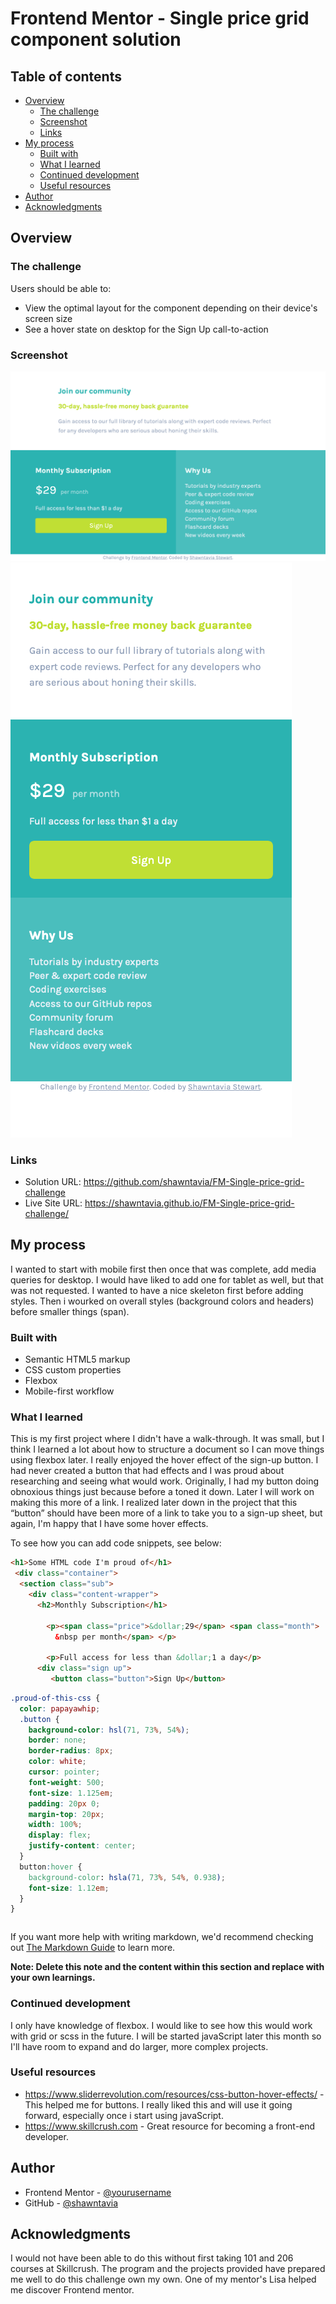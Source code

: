 # Frontend Mentor - Single price grid component solution


## Table of contents

- [Overview](#overview)
  - [The challenge](#the-challenge)
  - [Screenshot](#screenshot)
  - [Links](#links)
- [My process](#my-process)
  - [Built with](#built-with)
  - [What I learned](#what-i-learned)
  - [Continued development](#continued-development)
  - [Useful resources](#useful-resources)
- [Author](#author)
- [Acknowledgments](#acknowledgments)


## Overview

### The challenge

Users should be able to:

- View the optimal layout for the component depending on their device's screen size
- See a hover state on desktop for the Sign Up call-to-action

### Screenshot

![](img/desktop-fm-single-price-grid.png)
![](img/mobile-fm-single-price-grid.png)


### Links

- Solution URL: https://github.com/shawntavia/FM-Single-price-grid-challenge
- Live Site URL: https://shawntavia.github.io/FM-Single-price-grid-challenge/

## My process

I wanted to start with mobile first then once that was complete, add media queries for desktop. I would have liked to add one for tablet as well, but that was not requested. I wanted to have a nice skeleton first before adding styles. Then i wourked on overall styles (background colors and headers) before smaller things (span).

### Built with

- Semantic HTML5 markup
- CSS custom properties
- Flexbox
- Mobile-first workflow



### What I learned

This is my first project where I didn't have a walk-through. It was small, but I think I learned a lot about how to structure a document so I can move things using flexbox later. I really enjoyed the hover effect of the sign-up button. I had never created a button that had effects and I was proud about researching and seeing what would work. Originally, I had my button doing obnoxious things just because before a toned it down. Later I will work on making this more of a link. I realized later down in the project that this “button” should have been more of a link to take you to a sign-up sheet, but again, I'm happy that I have some hover effects.

To see how you can add code snippets, see below:

```html
<h1>Some HTML code I'm proud of</h1>
 <div class="container">
  <section class="sub">
    <div class="content-wrapper">
      <h2>Monthly Subscription</h1>

        <p><span class="price">&dollar;29</span> <span class="month">
          &nbsp per month</span> </p>

        <p>Full access for less than &dollar;1 a day</p>
      <div class="sign up"> 
         <button class="button">Sign Up</button>
```
```css
.proud-of-this-css {
  color: papayawhip;
  .button {
    background-color: hsl(71, 73%, 54%);
    border: none;
    border-radius: 8px;
    color: white;
    cursor: pointer;
    font-weight: 500;
    font-size: 1.125em;
    padding: 20px 0;
    margin-top: 20px;
    width: 100%;
    display: flex;
    justify-content: center;
  }
  button:hover {    
    background-color: hsla(71, 73%, 54%, 0.938);
    font-size: 1.12em;
  }
}
```
```js

```

If you want more help with writing markdown, we'd recommend checking out [The Markdown Guide](https://www.markdownguide.org/) to learn more.

**Note: Delete this note and the content within this section and replace with your own learnings.**

### Continued development

I only have knowledge of flexbox. I would like to see how this would work with grid or scss in the future. I will be started javaScript later this month so I'll have room to expand and do larger, more complex projects.



### Useful resources

- https://www.sliderrevolution.com/resources/css-button-hover-effects/ - This helped me for buttons. I really liked this and will use it going forward, especially once i start using javaScript.
- https://www.skillcrush.com - Great resource for becoming a front-end developer.


## Author

- Frontend Mentor - [@yourusername](https://www.frontendmentor.io/profile/shawntavia)
- GitHub - [@shawntavia](https://www.github.com/shawntavia)



## Acknowledgments

I would not have been able to do this without first taking 101 and 206 courses at Skillcrush. The program and the projects provided have prepared me well to do this challenge own my own. One of my mentor's Lisa helped me discover Frontend mentor.


